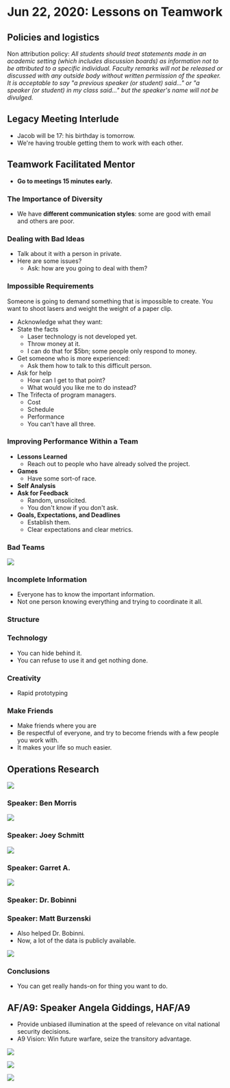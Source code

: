 # Jun 22, 2020: Lessons on Teamwork

## Policies and logistics

Non attribution policy: _All students should treat statements made in an academic setting \(which includes discussion boards\) as information not to be attributed to a specific individual. Faculty remarks will not be released or discussed with any outside body without written permission of the speaker. It is acceptable to say "a previous speaker \(or student\) said..." or "a speaker \(or student\) in my class said..." but the speaker's name will not be divulged._

## Legacy Meeting Interlude

* Jacob will be 17: his birthday is tomorrow.
* We're having trouble getting them to work with each other. 

## Teamwork Facilitated Mentor

* **Go to meetings 15 minutes early.**

### The Importance of Diversity

* We have **different communication styles**: some are good with email and others are poor.

### Dealing with Bad Ideas

* Talk about it with a person in private.
* Here are some issues?
  * Ask: how are you going to deal with them?

### Impossible Requirements

Someone is going to demand something that is impossible to create. You want to shoot lasers and weight the weight of a paper clip.

* Acknowledge what they want:
* State the facts
  * Laser technology is not developed yet.
  * Throw money at it.
  * I can do that for $5bn; some people only respond to money.
* Get someone who is more experienced:
  * Ask them how to talk to this difficult person.
* Ask for help
  * How can I get to that point?
  * What would you like me to do instead?
* The Trifecta of program managers. 
  * Cost
  * Schedule
  * Performance
  * You can't have all three.

### Improving Performance Within a Team

* **Lessons Learned**
  * Reach out to people who have already solved the project.
* **Games**
  * Have some sort-of race.
* **Self Analysis**
* **Ask for Feedback**
  * Random, unsolicited.
  * You don't know if you don't ask.
* **Goals, Expectations, and Deadlines**
  * Establish them.
  * Clear expectations and clear metrics.

### Bad Teams

![](../.gitbook/assets/image%20%2834%29.png)

### Incomplete Information

* Everyone has to know the important information.
* Not one person knowing everything and trying to coordinate it all.

### Structure

### Technology

* You can hide behind it.
* You can refuse to use it and get nothing done.

### Creativity

* Rapid prototyping

### Make Friends

* Make friends where you are
* Be respectful of everyone, and try to become friends with a few people you work with.
* It makes your life so much easier.

## Operations Research

![](../.gitbook/assets/image%20%2821%29.png)

### Speaker: Ben Morris

![](../.gitbook/assets/image%20%2810%29.png)

### Speaker: Joey Schmitt

![](../.gitbook/assets/image%20%2827%29.png)

### Speaker: Garret A.



![](../.gitbook/assets/image%20%2838%29.png)

### Speaker: Dr. Bobinni



### Speaker: Matt Burzenski

* Also helped Dr. Bobinni.
* Now, a lot of the data is publicly available. 

![](../.gitbook/assets/image%20%2841%29.png)

### Conclusions

* You can get really hands-on for thing you want to do.

## AF/A9: Speaker Angela Giddings, HAF/A9

* Provide unbiased illumination at the speed of relevance on vital national security decisions.
* A9 Vision: Win future warfare, seize the transitory advantage.

![](../.gitbook/assets/image%20%2811%29.png)

![](../.gitbook/assets/image%20%2820%29.png)

![](../.gitbook/assets/image%20%286%29.png)

